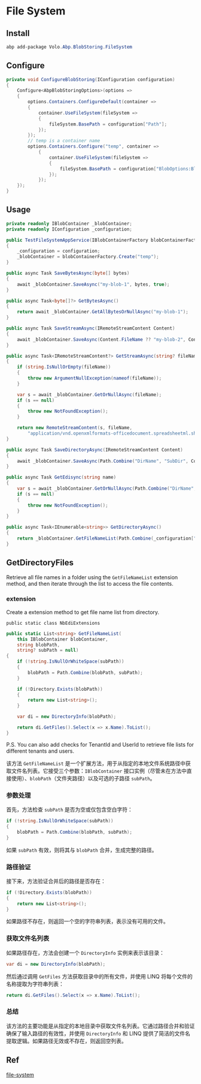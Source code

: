 # File System



## Install

```powershell
abp add-package Volo.Abp.BlobStoring.FileSystem
```

## Configure

```c#
private void ConfigureBlobStoring(IConfiguration configuration)
{
    Configure<AbpBlobStoringOptions>(options =>
    {
        options.Containers.ConfigureDefault(container =>
        {
            container.UseFileSystem(fileSystem =>
            {
                fileSystem.BasePath = configuration["Path"];
            });
        });
        // temp is a container name
        options.Containers.Configure("temp", container =>
            {
                container.UseFileSystem(fileSystem =>
                {
                    fileSystem.BasePath = configuration["BlobOptions:BlobPath"];
                });
            });
    });
}
```

## Usage

```c#
private readonly IBlobContainer _blobContainer;
private readonly IConfiguration _configuration;

public TestFileSystemAppService(IBlobContainerFactory blobContainerFactory, IConfiguration configuration)
{
    _configuration = configuration;
    _blobContainer = blobContainerFactory.Create("temp");
}

public async Task SaveBytesAsync(byte[] bytes)
{
    await _blobContainer.SaveAsync("my-blob-1", bytes, true);
}

public async Task<byte[]?> GetBytesAsync()
{
    return await _blobContainer.GetAllBytesOrNullAsync("my-blob-1");
}

public async Task SaveStreamAsync(IRemoteStreamContent Content)
{
    await _blobContainer.SaveAsync(Content.FileName ?? "my-blob-2", Content.GetStream(), true);
}

public async Task<IRemoteStreamContent?> GetStreamAsync(string? fileName = "my-blob-2")
{
    if (string.IsNullOrEmpty(fileName))
    {
        throw new ArgumentNullException(nameof(fileName));
    }

    var s = await _blobContainer.GetOrNullAsync(fileName);
    if (s == null)
    {
        throw new NotFoundException();
    }

    return new RemoteStreamContent(s, fileName,
        "application/vnd.openxmlformats-officedocument.spreadsheetml.sheet");
}

public async Task SaveDirectoryAsync(IRemoteStreamContent Content)
{
    await _blobContainer.SaveAsync(Path.Combine("DirName", "SubDir", Content.FileName), Content.GetStream(), true);
}

public async Task GetEdisync(string name)
{
    var s = await _blobContainer.GetOrNullAsync(Path.Combine("DirName", "SubDir",name));
    if (s == null)
    {
        throw new NotFoundException();
    }
}

public async Task<IEnumerable<string>> GetDirectoryAsync()
{
    return _blobContainer.GetFileNameList(Path.Combine(_configuration["Path"], "host", "DirName", "SubDir"));
}
```

## GetDirectoryFiles
Retrieve all file names in a folder using the `GetFileNameList` extension method, and then iterate through the list to access the file contents.

### extension
Create a extension method to get file name list from directory.

`public static class NbEdiExtensions`

```c#
public static List<string> GetFileNameList(
    this IBlobContainer blobContainer,
    string blobPath,
    string? subPath = null)
{
    if (!string.IsNullOrWhiteSpace(subPath))
    {
        blobPath = Path.Combine(blobPath, subPath);
    }

    if (!Directory.Exists(blobPath))
    {
        return new List<string>();
    }

    var di = new DirectoryInfo(blobPath);

    return di.GetFiles().Select(x => x.Name).ToList();
}
```

P.S. You can also add checks for TenantId and UserId to retrieve file lists for different tenants and users.

该方法 `GetFileNameList` 是一个扩展方法，用于从指定的本地文件系统路径中获取文件名列表。它接受三个参数：`IBlobContainer` 接口实例（尽管未在方法中直接使用）、`blobPath`（文件夹路径）以及可选的子路径 `subPath`。

### 参数处理
首先，方法检查 `subPath` 是否为空或仅包含空白字符：
```csharp
if (!string.IsNullOrWhiteSpace(subPath))
{
    blobPath = Path.Combine(blobPath, subPath);
}
```
如果 `subPath` 有效，则将其与 `blobPath` 合并，生成完整的路径。

### 路径验证
接下来，方法验证合并后的路径是否存在：
```csharp
if (!Directory.Exists(blobPath))
{
    return new List<string>();
}
```
如果路径不存在，则返回一个空的字符串列表，表示没有可用的文件。

### 获取文件名列表
如果路径存在，方法会创建一个 `DirectoryInfo` 实例来表示该目录：
```csharp
var di = new DirectoryInfo(blobPath);
```
然后通过调用 `GetFiles` 方法获取目录中的所有文件，并使用 LINQ 将每个文件的名称提取为字符串列表：
```csharp
return di.GetFiles().Select(x => x.Name).ToList();
```

### 总结
该方法的主要功能是从指定的本地目录中获取文件名列表。它通过路径合并和验证确保了输入路径的有效性，并使用 `DirectoryInfo` 和 LINQ 提供了简洁的文件名提取逻辑。如果路径无效或不存在，则返回空列表。

## Ref
[file-system](https://abp.io/docs/latest/framework/infrastructure/blob-storing/file-system)